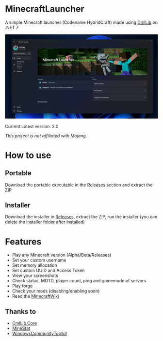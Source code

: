 # MinecraftLauncher
A simple Minecraft launcher (Codename HybridCraft) made using [CmlLib](https://github.com/CmlLib/CmlLib.Core) on .NET 7

![heroImg](https://raw.githubusercontent.com/Jurij15/MinecraftLauncher/master/docs/images/Demo2.0.png)

Current Latest version: 2.0

*This project is not affiliated with Mojang*.
# How to use
## Portable
Download the portable executable in the [Releases](https://github.com/Jurij15/MinecraftLauncher/releases?latest) section and extract the ZIP
## Installer
Download the installer in [Releases](https://github.com/Jurij15/MinecraftLauncher/releases?latest), extract the ZIP, run the installer (you can delete the installer folder after installed)

# Features
- Play any Minecraft version (Alpha/Beta/Releases)
- Set your custom username
- Set memory allocation
- Set custom UUID and Access Token
- View your screenshots
- Check status, MOTD, player count, ping and gamemode of servers
- Play forge
- Check your mods (disabling/enabling soon)
- Read the [MinecraftWiki](https://minecraft.wiki/)

## Thanks to
- [CmlLib.Core](https://github.com/CmlLib/CmlLib.Core)
- [MineStat](https://github.com/FragLand/minestat)
- [WindowsCommunityToolkit](https://github.com/CommunityToolkit/Windows)
